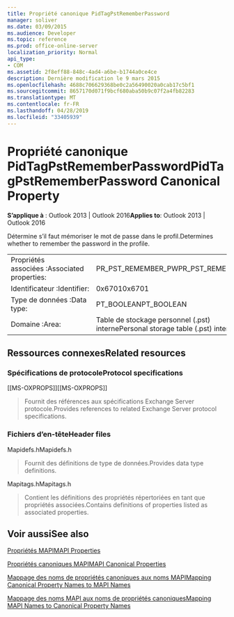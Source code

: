 ```yaml
---
title: Propriété canonique PidTagPstRememberPassword
manager: soliver
ms.date: 03/09/2015
ms.audience: Developer
ms.topic: reference
ms.prod: office-online-server
localization_priority: Normal
api_type:
- COM
ms.assetid: 2f8eff88-848c-4ad4-a6be-b1744a0ce4ce
description: Dernière modification le 9 mars 2015
ms.openlocfilehash: 4688c706629368be0c2a56490020a0cab17c5bf1
ms.sourcegitcommit: 8657170d071f9bcf680aba50b9c07f2a4fb82283
ms.translationtype: MT
ms.contentlocale: fr-FR
ms.lasthandoff: 04/28/2019
ms.locfileid: "33405939"
---
```

# <a name="pidtagpstrememberpassword-canonical-property"></a><span data-ttu-id="db5d4-103">Propriété canonique PidTagPstRememberPassword</span><span class="sxs-lookup"><span data-stu-id="db5d4-103">PidTagPstRememberPassword Canonical Property</span></span>

  
  
<span data-ttu-id="db5d4-104">**S’applique à** : Outlook 2013 | Outlook 2016</span><span class="sxs-lookup"><span data-stu-id="db5d4-104">**Applies to**: Outlook 2013 | Outlook 2016</span></span> 
  
<span data-ttu-id="db5d4-105">Détermine s’il faut mémoriser le mot de passe dans le profil.</span><span class="sxs-lookup"><span data-stu-id="db5d4-105">Determines whether to remember the password in the profile.</span></span>
  
|||
|:-----|:-----|
|<span data-ttu-id="db5d4-106">Propriétés associées :</span><span class="sxs-lookup"><span data-stu-id="db5d4-106">Associated properties:</span></span>  <br/> |<span data-ttu-id="db5d4-107">PR_PST_REMEMBER_PW</span><span class="sxs-lookup"><span data-stu-id="db5d4-107">PR_PST_REMEMBER_PW</span></span>  <br/> |
|<span data-ttu-id="db5d4-108">Identificateur :</span><span class="sxs-lookup"><span data-stu-id="db5d4-108">Identifier:</span></span>  <br/> |<span data-ttu-id="db5d4-109">0x6701</span><span class="sxs-lookup"><span data-stu-id="db5d4-109">0x6701</span></span>  <br/> |
|<span data-ttu-id="db5d4-110">Type de données :</span><span class="sxs-lookup"><span data-stu-id="db5d4-110">Data type:</span></span>  <br/> |<span data-ttu-id="db5d4-111">PT_BOOLEAN</span><span class="sxs-lookup"><span data-stu-id="db5d4-111">PT_BOOLEAN</span></span>  <br/> |
|<span data-ttu-id="db5d4-112">Domaine :</span><span class="sxs-lookup"><span data-stu-id="db5d4-112">Area:</span></span>  <br/> |<span data-ttu-id="db5d4-113">Table de stockage personnel (.pst) interne</span><span class="sxs-lookup"><span data-stu-id="db5d4-113">Personal storage table (.pst) internal</span></span>  <br/> |
   
## <a name="related-resources"></a><span data-ttu-id="db5d4-114">Ressources connexes</span><span class="sxs-lookup"><span data-stu-id="db5d4-114">Related resources</span></span>

### <a name="protocol-specifications"></a><span data-ttu-id="db5d4-115">Spécifications de protocole</span><span class="sxs-lookup"><span data-stu-id="db5d4-115">Protocol specifications</span></span>

<span data-ttu-id="db5d4-116">[[MS-OXPROPS]]</span><span class="sxs-lookup"><span data-stu-id="db5d4-116">[[MS-OXPROPS]]</span></span> 
  
> <span data-ttu-id="db5d4-117">Fournit des références aux spécifications Exchange Server protocole.</span><span class="sxs-lookup"><span data-stu-id="db5d4-117">Provides references to related Exchange Server protocol specifications.</span></span>
    
### <a name="header-files"></a><span data-ttu-id="db5d4-118">Fichiers d’en-tête</span><span class="sxs-lookup"><span data-stu-id="db5d4-118">Header files</span></span>

<span data-ttu-id="db5d4-119">Mapidefs.h</span><span class="sxs-lookup"><span data-stu-id="db5d4-119">Mapidefs.h</span></span>
  
> <span data-ttu-id="db5d4-120">Fournit des définitions de type de données.</span><span class="sxs-lookup"><span data-stu-id="db5d4-120">Provides data type definitions.</span></span>
    
<span data-ttu-id="db5d4-121">Mapitags.h</span><span class="sxs-lookup"><span data-stu-id="db5d4-121">Mapitags.h</span></span>
  
> <span data-ttu-id="db5d4-122">Contient les définitions des propriétés répertoriées en tant que propriétés associées.</span><span class="sxs-lookup"><span data-stu-id="db5d4-122">Contains definitions of properties listed as associated properties.</span></span>
    
## <a name="see-also"></a><span data-ttu-id="db5d4-123">Voir aussi</span><span class="sxs-lookup"><span data-stu-id="db5d4-123">See also</span></span>



[<span data-ttu-id="db5d4-124">Propriétés MAPI</span><span class="sxs-lookup"><span data-stu-id="db5d4-124">MAPI Properties</span></span>](mapi-properties.md)
  
[<span data-ttu-id="db5d4-125">Propriétés canoniques MAPI</span><span class="sxs-lookup"><span data-stu-id="db5d4-125">MAPI Canonical Properties</span></span>](mapi-canonical-properties.md)
  
[<span data-ttu-id="db5d4-126">Mappage des noms de propriétés canoniques aux noms MAPI</span><span class="sxs-lookup"><span data-stu-id="db5d4-126">Mapping Canonical Property Names to MAPI Names</span></span>](mapping-canonical-property-names-to-mapi-names.md)
  
[<span data-ttu-id="db5d4-127">Mappage des noms MAPI aux noms de propriétés canoniques</span><span class="sxs-lookup"><span data-stu-id="db5d4-127">Mapping MAPI Names to Canonical Property Names</span></span>](mapping-mapi-names-to-canonical-property-names.md)

